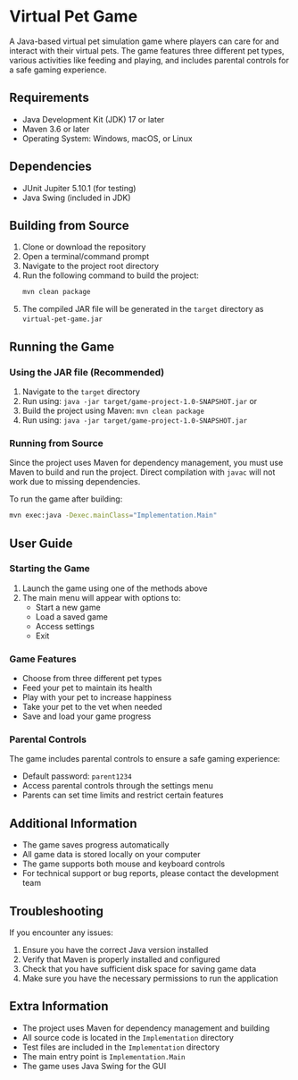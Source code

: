 # Virtual Pet Game

A Java-based virtual pet simulation game where players can care for and interact with their virtual pets. The game features three different pet types, various activities like feeding and playing, and includes parental controls for a safe gaming experience.

## Requirements

- Java Development Kit (JDK) 17 or later
- Maven 3.6 or later
- Operating System: Windows, macOS, or Linux

## Dependencies

- JUnit Jupiter 5.10.1 (for testing)
- Java Swing (included in JDK)

## Building from Source

1. Clone or download the repository
2. Open a terminal/command prompt
3. Navigate to the project root directory
4. Run the following command to build the project:
   ```bash
   mvn clean package
   ```
5. The compiled JAR file will be generated in the `target` directory as `virtual-pet-game.jar`

## Running the Game

### Using the JAR file (Recommended)
1. Navigate to the `target` directory
2. Run using: `java -jar target/game-project-1.0-SNAPSHOT.jar`
or
2. Build the project using Maven: `mvn clean package`
3. Run using: `java -jar target/game-project-1.0-SNAPSHOT.jar`

### Running from Source
Since the project uses Maven for dependency management, you must use Maven to build and run the project. Direct compilation with `javac` will not work due to missing dependencies.

To run the game after building:
```bash
mvn exec:java -Dexec.mainClass="Implementation.Main"
```

## User Guide

### Starting the Game
1. Launch the game using one of the methods above
2. The main menu will appear with options to:
   - Start a new game
   - Load a saved game
   - Access settings
   - Exit

### Game Features
- Choose from three different pet types
- Feed your pet to maintain its health
- Play with your pet to increase happiness
- Take your pet to the vet when needed
- Save and load your game progress

### Parental Controls
The game includes parental controls to ensure a safe gaming experience:
- Default password: `parent1234`
- Access parental controls through the settings menu
- Parents can set time limits and restrict certain features

## Additional Information

- The game saves progress automatically
- All game data is stored locally on your computer
- The game supports both mouse and keyboard controls
- For technical support or bug reports, please contact the development team

## Troubleshooting

If you encounter any issues:
1. Ensure you have the correct Java version installed
2. Verify that Maven is properly installed and configured
3. Check that you have sufficient disk space for saving game data
4. Make sure you have the necessary permissions to run the application

## Extra Information

- The project uses Maven for dependency management and building
- All source code is located in the `Implementation` directory
- Test files are included in the `Implementation` directory
- The main entry point is `Implementation.Main`
- The game uses Java Swing for the GUI
